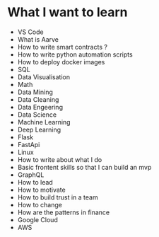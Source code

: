 # What I want to learn 

- VS Code
- What is Aarve 
- How to write smart contracts ?
- How to write python automation scripts 
- How to deploy docker images 
- SQL
- Data Visualisation 
- Math 
- Data Mining
- Data Cleaning 
- Data Engeering 
- Data Science 
- Machine Learning 
- Deep Learning 
- Flask 
- FastApi 
- Linux
- How to write about what I do 
- Basic frontent skills so that I can build an mvp
- GraphQL
- How to lead 
- How to motivate 
- How to build trust in a team
- How to change 
- How are the patterns in finance 
- Google Cloud 
- AWS
